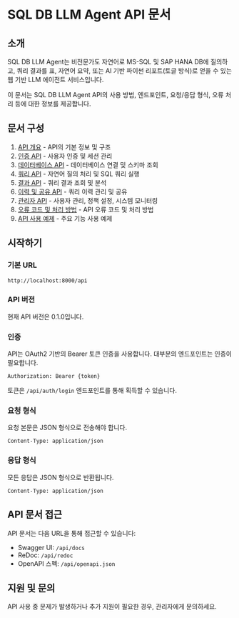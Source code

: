 # SQL DB LLM Agent API 문서

## 소개

SQL DB LLM Agent는 비전문가도 자연어로 MS-SQL 및 SAP HANA DB에 질의하고, 쿼리 결과를 표, 자연어 요약, 또는 AI 기반 파이썬 리포트(토글 방식)로 얻을 수 있는 웹 기반 LLM 에이전트 서비스입니다.

이 문서는 SQL DB LLM Agent API의 사용 방법, 엔드포인트, 요청/응답 형식, 오류 처리 등에 대한 정보를 제공합니다.

## 문서 구성

1. [API 개요](api_documentation.md) - API의 기본 정보 및 구조
2. [인증 API](auth_api.md) - 사용자 인증 및 세션 관리
3. [데이터베이스 API](database_api.md) - 데이터베이스 연결 및 스키마 조회
4. [쿼리 API](query_api.md) - 자연어 질의 처리 및 SQL 쿼리 실행
5. [결과 API](result_api.md) - 쿼리 결과 조회 및 분석
6. [이력 및 공유 API](history_api.md) - 쿼리 이력 관리 및 공유
7. [관리자 API](admin_api.md) - 사용자 관리, 정책 설정, 시스템 모니터링
8. [오류 코드 및 처리 방법](error_codes.md) - API 오류 코드 및 처리 방법
9. [API 사용 예제](api_examples.md) - 주요 기능 사용 예제

## 시작하기

### 기본 URL

```
http://localhost:8000/api
```

### API 버전

현재 API 버전은 0.1.0입니다.

### 인증

API는 OAuth2 기반의 Bearer 토큰 인증을 사용합니다. 대부분의 엔드포인트는 인증이 필요합니다.

```
Authorization: Bearer {token}
```

토큰은 `/api/auth/login` 엔드포인트를 통해 획득할 수 있습니다.

### 요청 형식

요청 본문은 JSON 형식으로 전송해야 합니다.

```
Content-Type: application/json
```

### 응답 형식

모든 응답은 JSON 형식으로 반환됩니다.

```
Content-Type: application/json
```

## API 문서 접근

API 문서는 다음 URL을 통해 접근할 수 있습니다:

- Swagger UI: `/api/docs`
- ReDoc: `/api/redoc`
- OpenAPI 스펙: `/api/openapi.json`

## 지원 및 문의

API 사용 중 문제가 발생하거나 추가 지원이 필요한 경우, 관리자에게 문의하세요.
